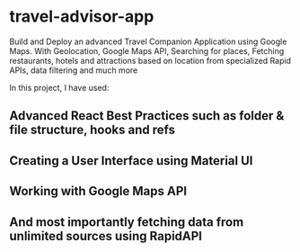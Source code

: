 # travel-advisor-app
Build and Deploy an advanced Travel Companion Application using Google Maps. With Geolocation, Google Maps API, Searching for places, Fetching restaurants, hotels and attractions based on location from specialized Rapid APIs, data filtering and much more

In this project, I have used:

## Advanced React Best Practices such as folder & file structure, hooks and refs
## Creating a User Interface using Material UI
## Working with Google Maps API
## And most importantly fetching data from unlimited sources using RapidAPI
